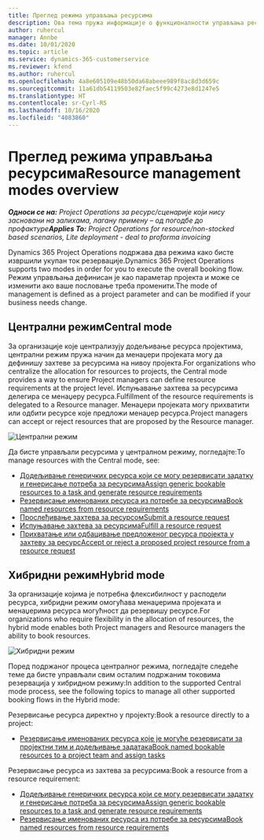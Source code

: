 ```yaml
---
title: Преглед режима управљања ресурсима
description: Ова тема пружа информације о функционалности управљања ресурсима у услузи Dynamics 365 Project Operations.
author: ruhercul
manager: Annbe
ms.date: 10/01/2020
ms.topic: article
ms.service: dynamics-365-customerservice
ms.reviewer: kfend
ms.author: ruhercul
ms.openlocfilehash: 4a8e605109e48b50da68abeee989f8ac8d3d659c
ms.sourcegitcommit: 11a61db54119503e82faec5f99c4273e8d1247e5
ms.translationtype: HT
ms.contentlocale: sr-Cyrl-RS
ms.lasthandoff: 10/16/2020
ms.locfileid: "4083860"
---
```

# <a name="resource-management-modes-overview"></a><span data-ttu-id="1c2e5-103">Преглед режима управљања ресурсима</span><span class="sxs-lookup"><span data-stu-id="1c2e5-103">Resource management modes overview</span></span>

<span data-ttu-id="1c2e5-104">_**Односи се на:** Project Operations за ресурс/сценарије који нису засновани на залихама, лагану примену – од погодбе до профактуре_</span><span class="sxs-lookup"><span data-stu-id="1c2e5-104">_**Applies To:** Project Operations for resource/non-stocked based scenarios, Lite deployment - deal to proforma invoicing_</span></span>


<span data-ttu-id="1c2e5-105">Dynamics 365 Project Operations подржава два режима како бисте извршили укупан ток резервације.</span><span class="sxs-lookup"><span data-stu-id="1c2e5-105">Dynamics 365 Project Operations supports two modes in order for you to execute the overall booking flow.</span></span> <span data-ttu-id="1c2e5-106">Режим управљања дефинисан је као параметар пројекта и може се изменити ако ваше пословање треба променити.</span><span class="sxs-lookup"><span data-stu-id="1c2e5-106">The mode of management is defined as a project parameter and can be modified if your business needs change.</span></span>    

## <a name="central-mode"></a><span data-ttu-id="1c2e5-107">Централни режим</span><span class="sxs-lookup"><span data-stu-id="1c2e5-107">Central mode</span></span>
<span data-ttu-id="1c2e5-108">За организације које централизују додељивање ресурса пројектима, централни режим пружа начин да менаџери пројеката могу да дефинишу захтеве за ресурсима на нивоу пројекта.</span><span class="sxs-lookup"><span data-stu-id="1c2e5-108">For organizations who centralize the allocation for resources to projects, the Central mode provides a way to ensure Project managers can define resource requirements at the project level.</span></span> <span data-ttu-id="1c2e5-109">Испуњавање захтева за ресурсима делегира се менаџеру ресурса.</span><span class="sxs-lookup"><span data-stu-id="1c2e5-109">Fulfillment of the resource requirements is delegated to a Resource manager.</span></span> <span data-ttu-id="1c2e5-110">Менаџери пројеката могу прихватити или одбити ресурсе које предложи менаџер ресурса.</span><span class="sxs-lookup"><span data-stu-id="1c2e5-110">Project managers can accept or reject resources that are proposed by the Resource manager.</span></span>

![Централни режим](./media/resource-management-central.png)

<span data-ttu-id="1c2e5-112">Да бисте управљали ресурсима у централном режиму, погледајте:</span><span class="sxs-lookup"><span data-stu-id="1c2e5-112">To manage resources with the Central mode, see:</span></span>

- [<span data-ttu-id="1c2e5-113">Додељивање генеричких ресурса који се могу резервисати задатку и генерисање потреба за ресурсима</span><span class="sxs-lookup"><span data-stu-id="1c2e5-113">Assign generic bookable resources to a task and generate resource requirements</span></span>](https://docs.microsoft.com/dynamics365/project-service/assign-generic-bookable-resource)
- [<span data-ttu-id="1c2e5-114">Резервисање именованих ресурса из потребе за ресурсима</span><span class="sxs-lookup"><span data-stu-id="1c2e5-114">Book named resources from resource requirements</span></span>](https://docs.microsoft.com/dynamics365/project-service/book-named-resource)
- [<span data-ttu-id="1c2e5-115">Прослеђивање захтева за ресурсом</span><span class="sxs-lookup"><span data-stu-id="1c2e5-115">Submit a resource request</span></span>](https://docs.microsoft.com/dynamics365/project-service/submit-resource-request)
- [<span data-ttu-id="1c2e5-116">Испуњавање захтева за ресурсима</span><span class="sxs-lookup"><span data-stu-id="1c2e5-116">Fulfill a resource request</span></span>](https://docs.microsoft.com/dynamics365/project-service/resource-management-fulfill-requests)
- [<span data-ttu-id="1c2e5-117">Прихватање или одбацивање предложеног ресурса пројекта у захтеву за ресурс</span><span class="sxs-lookup"><span data-stu-id="1c2e5-117">Accept or reject a proposed project resource from a resource request</span></span>](https://docs.microsoft.com/dynamics365/project-service/accept-reject-proposed-resource)

## <a name="hybrid-mode"></a><span data-ttu-id="1c2e5-118">Хибридни режим</span><span class="sxs-lookup"><span data-stu-id="1c2e5-118">Hybrid mode</span></span>
<span data-ttu-id="1c2e5-119">За организације којима је потребна флексибилност у расподели ресурса, хибридни режим омогућава менаџерима пројеката и менаџерима ресурса могућност да резервишу ресурсе.</span><span class="sxs-lookup"><span data-stu-id="1c2e5-119">For organizations who require flexibility in the allocation of resources, the hybrid mode enables both Project managers and Resource managers the ability to book resources.</span></span>

![Хибридни режим](./media/resource-management-hybrid.png)

<span data-ttu-id="1c2e5-121">Поред подржаног процеса централног режима, погледајте следеће теме да бисте управљали свим осталим подржаним токовима резервација у хибридном режиму:</span><span class="sxs-lookup"><span data-stu-id="1c2e5-121">In addition to the supported Central mode process, see the following topics to manage all other supported booking flows in the Hybrid mode:</span></span>

<span data-ttu-id="1c2e5-122">Резервисање ресурса директно у пројекту:</span><span class="sxs-lookup"><span data-stu-id="1c2e5-122">Book a resource directly to a project:</span></span>
- [<span data-ttu-id="1c2e5-123">Резервисање именованих ресурса које је могуће резервисати за пројектни тим и додељивање задатака</span><span class="sxs-lookup"><span data-stu-id="1c2e5-123">Book named bookable resources to a project team and assign tasks</span></span>](https://docs.microsoft.com/dynamics365/project-service/assign-named-bookable-resource)

<span data-ttu-id="1c2e5-124">Резервисање ресурса из захтева за ресурсима:</span><span class="sxs-lookup"><span data-stu-id="1c2e5-124">Book a resource from a resource requirement:</span></span>
- [<span data-ttu-id="1c2e5-125">Додељивање генеричких ресурса који се могу резервисати задатку и генерисање потреба за ресурсима</span><span class="sxs-lookup"><span data-stu-id="1c2e5-125">Assign generic bookable resources to a task and generate resource requirements</span></span>](https://docs.microsoft.com/dynamics365/project-service/assign-generic-bookable-resource)
- [<span data-ttu-id="1c2e5-126">Резервисање именованих ресурса из потребе за ресурсима</span><span class="sxs-lookup"><span data-stu-id="1c2e5-126">Book named resources from resource requirements</span></span>](https://docs.microsoft.com/dynamics365/project-service/book-named-resource)
